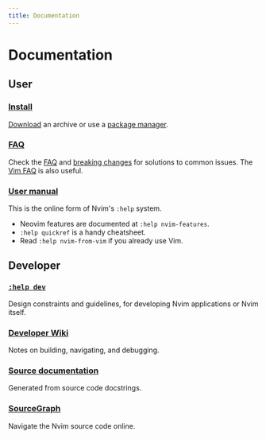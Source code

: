 ```yaml
---
title: Documentation
---
```


# Documentation

## User

### [Install](https://github.com/neovim/neovim/wiki/Installing-Neovim)

[Download](https://github.com/neovim/neovim/releases) an archive or use a [package manager](https://github.com/neovim/neovim/wiki/Installing-Neovim#install-from-package).

### [FAQ](https://github.com/neovim/neovim/wiki/FAQ)

Check the [FAQ](https://github.com/neovim/neovim/wiki/FAQ) and [breaking changes](https://github.com/neovim/neovim/wiki/Following-HEAD) for solutions to common issues.
The [Vim FAQ](https://vimhelp.appspot.com/vim_faq.txt.html) is also useful.

### [User manual](https://neovim.io/doc/user)

This is the online form of Nvim's `:help` system.

* Neovim features are documented at `:help nvim-features`.
* `:help quickref` is a handy cheatsheet.
* Read `:help nvim-from-vim` if you already use Vim.

## Developer

### [`:help dev`](https://neovim.io/doc/user/develop.html#dev)

Design constraints and guidelines, for developing Nvim applications or Nvim itself.

### [Developer Wiki](https://github.com/neovim/neovim/wiki#developers)

Notes on building, navigating, and debugging.

### [Source documentation](http://neovim.io/doc/dev/files.html)

Generated from source code docstrings.

### [SourceGraph](https://sourcegraph.com/github.com/neovim/neovim)

Navigate the Nvim source code online.
